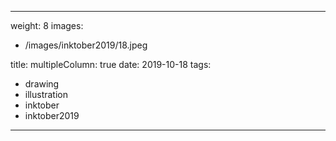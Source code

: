 
---
weight: 8
images:
- /images/inktober2019/18.jpeg

title:
multipleColumn: true
date: 2019-10-18
tags:
- drawing
- illustration
- inktober
- inktober2019
---

